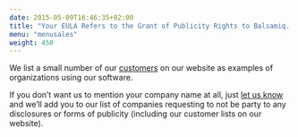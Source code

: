 ```yaml
---
date: 2015-05-09T16:46:35+02:00
title: "Your EULA Refers to the Grant of Publicity Rights to Balsamiq. What Does That Mean? Can We Change That?"
menu: "menusales"
weight: 450
---
```


We list a small number of our [customers](https://balsamiq.com/company/customers/) on our website as examples of organizations using our software. 

If you don’t want us to mention your company name at all, just [let us know](https://balsamiq.com/company#contactus) and we’ll add you to our list of companies requesting to not be party to any disclosures or forms of publicity (including our customer lists on our website).